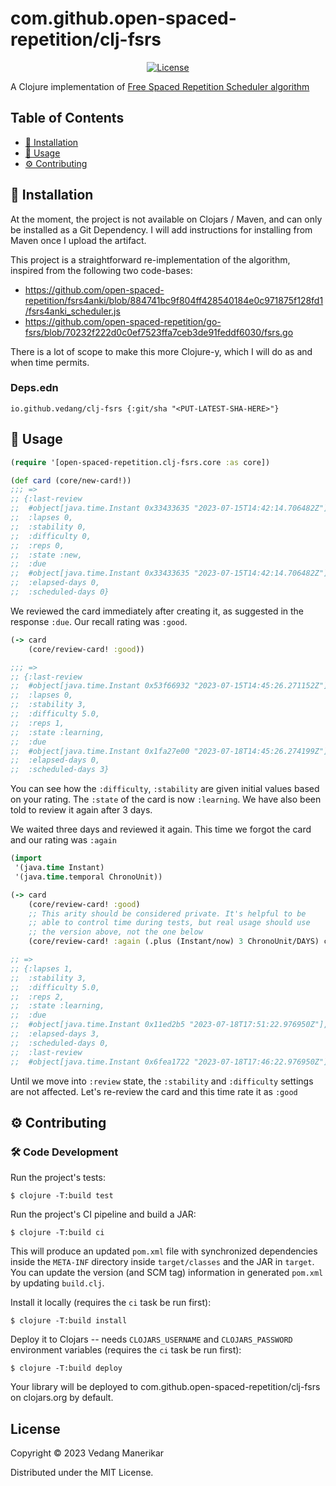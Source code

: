 # com.github.open-spaced-repetition/clj-fsrs
<p align="center">
  <a href="https://github.com/open-spaced-repetition/clj-fsrs/blob/main/LICENSE"><img src="https://img.shields.io/badge/license-MIT-informational" alt="License"></a>
</p>

A Clojure implementation of [Free Spaced Repetition Scheduler algorithm](https://github.com/open-spaced-repetition/free-spaced-repetition-scheduler)

## Table of Contents

- [🔧 Installation](#-installation)
- [🚀 Usage](#-usage)
- [⚙️ Contributing](#️-contributing)

## 🔧 Installation

At the moment, the project is not available on Clojars / Maven, and can only be installed as a Git Dependency. I will add instructions for installing from Maven once I upload the artifact.

This project is a straightforward re-implementation of the algorithm, inspired from the following two code-bases:
- https://github.com/open-spaced-repetition/fsrs4anki/blob/884741bc9f804ff428540184e0c971875f128fd1/fsrs4anki_scheduler.js
- https://github.com/open-spaced-repetition/go-fsrs/blob/70232f222d0c0ef7523ffa7ceb3de91feddf6030/fsrs.go

There is a lot of scope to make this more Clojure-y, which I will do as and when time permits.

### Deps.edn
```edn
io.github.vedang/clj-fsrs {:git/sha "<PUT-LATEST-SHA-HERE>"}
```

## 🚀 Usage

```clojure
(require '[open-spaced-repetition.clj-fsrs.core :as core])

(def card (core/new-card!))
;;; =>
;; {:last-review
;;  #object[java.time.Instant 0x33433635 "2023-07-15T14:42:14.706482Z"],
;;  :lapses 0,
;;  :stability 0,
;;  :difficulty 0,
;;  :reps 0,
;;  :state :new,
;;  :due
;;  #object[java.time.Instant 0x33433635 "2023-07-15T14:42:14.706482Z"],
;;  :elapsed-days 0,
;;  :scheduled-days 0}
```

We reviewed the card immediately after creating it, as suggested in the response `:due`. Our recall rating was `:good`.

```clojure
(-> card
    (core/review-card! :good))

;;; =>
;; {:last-review
;;  #object[java.time.Instant 0x53f66932 "2023-07-15T14:45:26.271152Z"],
;;  :lapses 0,
;;  :stability 3,
;;  :difficulty 5.0,
;;  :reps 1,
;;  :state :learning,
;;  :due
;;  #object[java.time.Instant 0x1fa27e00 "2023-07-18T14:45:26.274199Z"],
;;  :elapsed-days 0,
;;  :scheduled-days 3}
```

You can see how the `:difficulty`, `:stability` are given initial values based on your rating. The `:state` of the card is now `:learning`. We have also been told to review it again after 3 days.

We waited three days and reviewed it again. This time we forgot the card and our rating was `:again`
```clojure
(import
 '(java.time Instant)
 '(java.time.temporal ChronoUnit))

(-> card
    (core/review-card! :good)
    ;; This arity should be considered private. It's helpful to be
    ;; able to control time during tests, but real usage should use
    ;; the version above, not the one below
    (core/review-card! :again (.plus (Instant/now) 3 ChronoUnit/DAYS) core/default-params))

;; =>
;; {:lapses 1,
;;  :stability 3,
;;  :difficulty 5.0,
;;  :reps 2,
;;  :state :learning,
;;  :due
;;  #object[java.time.Instant 0x11ed2b5 "2023-07-18T17:51:22.976950Z"],
;;  :elapsed-days 3,
;;  :scheduled-days 0,
;;  :last-review
;;  #object[java.time.Instant 0x6fea1722 "2023-07-18T17:46:22.976950Z"]}
```

Until we move into `:review` state, the `:stability` and `:difficulty` settings are not affected. Let's re-review the card and this time rate it as `:good`

## ⚙️ Contributing
### 🛠 Code Development

Run the project's tests:

    $ clojure -T:build test

Run the project's CI pipeline and build a JAR:

    $ clojure -T:build ci

This will produce an updated `pom.xml` file with synchronized dependencies inside the `META-INF`
directory inside `target/classes` and the JAR in `target`. You can update the version (and SCM tag)
information in generated `pom.xml` by updating `build.clj`.

Install it locally (requires the `ci` task be run first):

    $ clojure -T:build install

Deploy it to Clojars -- needs `CLOJARS_USERNAME` and `CLOJARS_PASSWORD` environment
variables (requires the `ci` task be run first):

    $ clojure -T:build deploy

Your library will be deployed to com.github.open-spaced-repetition/clj-fsrs on clojars.org by default.

## License

Copyright © 2023 Vedang Manerikar

Distributed under the MIT License.
